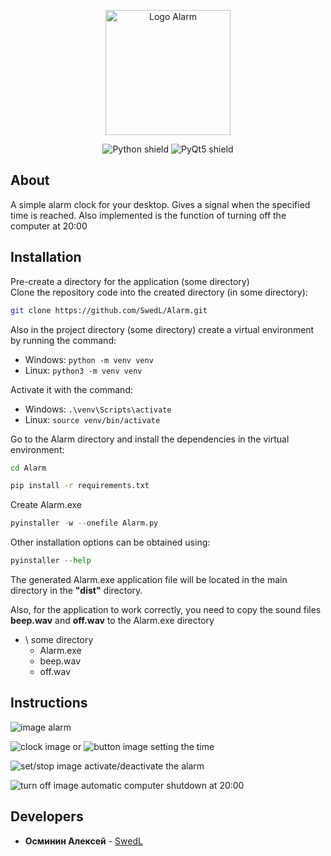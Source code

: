 <p align="center"><img src="https://i.ibb.co/58vsw4K/Alarm.png" width="200"  alt="Logo Alarm" border="0"></p>

<p align="center">
<img src="https://img.shields.io/badge/Pyhton-3.11-orange" alt="Python shield" border="0">
<img src="https://img.shields.io/badge/PyQt5-5.15.10-D1FF4F" alt="PyQt5 shield" border="0">
</p>

## About
A simple alarm clock for your desktop. Gives a signal when the specified time is reached. Also implemented is the function of turning off the computer at 20:00

## Installation
Pre-create a directory for the application (some directory)<br>
Clone the repository code into the created directory (in some directory):
```sh
git clone https://github.com/SwedL/Alarm.git
```
Also in the project directory (some directory) create a virtual environment by running the command:

- Windows: `python -m venv venv`
- Linux: `python3 -m venv venv`

Activate it with the command:

- Windows: `.\venv\Scripts\activate`
- Linux: `source venv/bin/activate`

Go to the Alarm directory and install the dependencies in the virtual environment:
```sh
cd Alarm
```
```sh
pip install -r requirements.txt
```
Create Alarm.exe
```python
pyinstaller -w --onefile Alarm.py 
```
Other installation options can be obtained using:
```python
pyinstaller --help
```
The generated Alarm.exe application file will be located in the main directory
in the **"dist"** directory.

Also, for the application to work correctly, you need to copy the sound files **beep.wav** and **off.wav** to the Alarm.exe directory

+ \ some directory
  + Alarm.exe
  + beep.wav
  + off.wav

## Instructions
![](https://i.ibb.co/QMyfKn8/image-alarm.png "image alarm")

![](https://i.ibb.co/tQJztCb/2023-12-06-20-41-45-8.png "clock image") or ![](https://i.ibb.co/jLxLjr6/2023-12-06-20-41-45-5.png "button image") setting the time

![](https://i.ibb.co/HhnWnwJ/2023-12-06-20-41-45-7.png "set/stop image") activate/deactivate the alarm

![](https://i.ibb.co/ZN5Y3S8/2023-12-06-20-41-45-4.png "turn off image") automatic computer shutdown at 20:00

## Developers
* **Осминин Алексей** - [SwedL](https://github.com/SwedL)